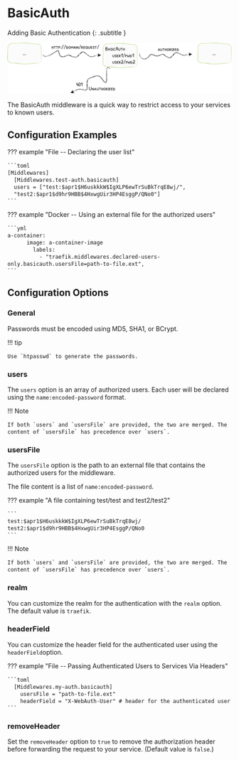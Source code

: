 # BasicAuth

Adding Basic Authentication
{: .subtitle }

![BasicAuth](../../img/middleware/basicauth.png)

The BasicAuth middleware is a quick way to restrict access to your services to known users.

## Configuration Examples

??? example "File -- Declaring the user list"

    ```toml
    [Middlewares]
      [Middlewares.test-auth.basicauth]
      users = ["test:$apr1$H6uskkkW$IgXLP6ewTrSuBkTrqE8wj/", 
      "test2:$apr1$d9hr9HBB$4HxwgUir3HP4EsggP/QNo0"]
    ```

??? example "Docker -- Using an external file for the authorized users"

    ```yml
    a-container:
          image: a-container-image 
            labels:
              - "traefik.middlewares.declared-users-only.basicauth.usersFile=path-to-file.ext",
    ```

## Configuration Options

### General

Passwords must be encoded using MD5, SHA1, or BCrypt.

!!! tip 
   
    Use `htpasswd` to generate the passwords.

### users

The `users` option is an array of authorized users. Each user will be declared using the `name:encoded-password` format.

!!! Note
    
    If both `users` and `usersFile` are provided, the two are merged. The content of `usersFile` has precedence over `users`.

### usersFile

The `usersFile` option is the path to an external file that contains the authorized users for the middleware.

The file content is a list of `name:encoded-password`.

??? example "A file containing test/test and test2/test2"

    ```
    test:$apr1$H6uskkkW$IgXLP6ewTrSuBkTrqE8wj/
    test2:$apr1$d9hr9HBB$4HxwgUir3HP4EsggP/QNo0
    ```

!!! Note
    
    If both `users` and `usersFile` are provided, the two are merged. The content of `usersFile` has precedence over `users`.

### realm

You can customize the realm for the authentication with the `realm` option. The default value is `traefik`. 

### headerField

You can customize the header field for the authenticated user using the `headerField`option.

??? example "File -- Passing Authenticated Users to Services Via Headers"

    ```toml
      [Middlewares.my-auth.basicauth]
        usersFile = "path-to-file.ext"
        headerField = "X-WebAuth-User" # header for the authenticated user
    ```

### removeHeader

Set the `removeHeader` option to `true` to remove the authorization header before forwarding the request to your service. (Default value is `false`.)
